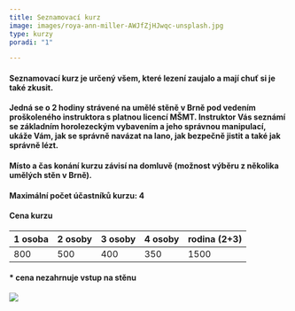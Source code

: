 ```yaml
---
title: Seznamovací kurz
image: images/roya-ann-miller-AWJfZjHJwqc-unsplash.jpg
type: kurzy
poradi: "1"

---
```

#### **Seznamovací kurz je určený všem, které lezení zaujalo a mají chuť si je také zkusit.**

#### 

#### **Jedná se o 2 hodiny strávené na umělé stěně v Brně pod vedením proškoleného instruktora s platnou licencí MŠMT. Instruktor Vás seznámí se základním horolezeckým vybavením a jeho správnou manipulací, ukáže Vám, jak se správně navázat na lano, jak bezpečně jistit a také jak správně lézt.**

#### **Místo a čas konání kurzu závisí na domluvě (možnost výběru z několika umělých stěn v Brně).**

#### **Maximální počet účastníků kurzu: 4**

#### **Cena kurzu**

| 1 osoba | 2 osoby | 3 osoby | 4 osoby | rodina (2+3) |
| --- | --- | --- | --- | --- |
| 800 | 500 | 400 | 350 | 1500 |

#### * cena nezahrnuje vstup na stěnu

![](/images/jonathan-j-castellon-32AwP3Wisa8-unsplash-1.jpg)